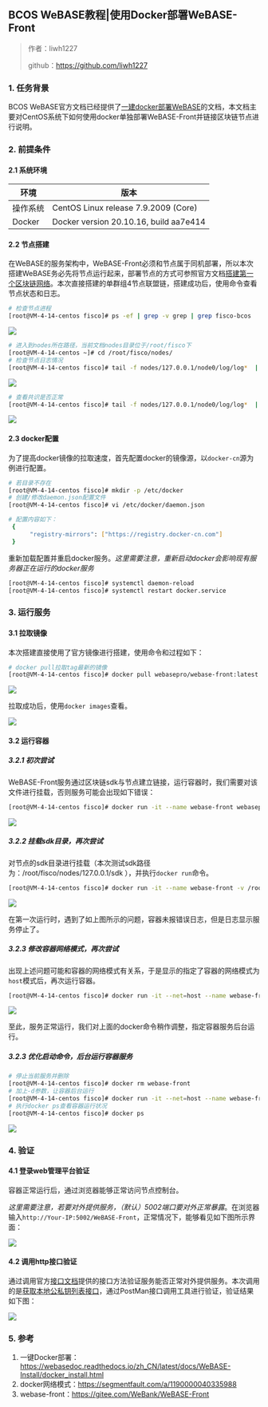 ## BCOS WeBASE教程|使用Docker部署WeBASE-Front

> 作者：liwh1227
>
> github：https://github.com/liwh1227

### 1. 任务背景

BCOS WeBASE官方文档已经提供了[一建docker部署WeBASE](https://webasedoc.readthedocs.io/zh_CN/latest/docs/WeBASE-Install/docker_install.html)的文档，本文档主要对CentOS系统下如何使用docker单独部署WeBASE-Front并链接区块链节点进行说明。

### 2. 前提条件

#### 2.1 系统环境

| 环境     | 版本                                   |
| -------- | -------------------------------------- |
| 操作系统 | CentOS Linux release 7.9.2009 (Core)   |
| Docker   | Docker version 20.10.16, build aa7e414 |

#### 2.2 节点搭建

在WeBASE的服务架构中，WeBASE-Front必须和节点属于同机部署，所以本次搭建WeBASE务必先将节点运行起来，部署节点的方式可参照官方文档[搭建第一个区块链网络](https://fisco-bcos-documentation.readthedocs.io/zh_CN/latest/docs/installation.html)。本次直接搭建的单群组4节点联盟链，搭建成功后，使用命令查看节点状态和日志。

```bash
# 检查节点进程
[root@VM-4-14-centos fisco]# ps -ef | grep -v grep | grep fisco-bcos
```

![](pic/1-check-node-process.png)

```bash
# 进入到nodes所在路径，当前文档nodes目录位于/root/fisco下
[root@VM-4-14-centos ~]# cd /root/fisco/nodes/
# 检查节点日志情况
[root@VM-4-14-centos fisco]# tail -f nodes/127.0.0.1/node0/log/log*  | grep connected
```

![](pic/2-check-log.gif)

```bash
# 查看共识是否正常
[root@VM-4-14-centos fisco]# tail -f nodes/127.0.0.1/node0/log/log*  | grep +++
```

![](pic/3-check-consensus.gif)

#### 2.3 docker配置

为了提高docker镜像的拉取速度，首先配置docker的镜像源，以`docker-cn`源为例进行配置。

```bash
# 若目录不存在
[root@VM-4-14-centos fisco]# mkdir -p /etc/docker
# 创建/修改daemon.json配置文件
[root@VM-4-14-centos fisco]# vi /etc/docker/daemon.json

# 配置内容如下：
 {
      "registry-mirrors": ["https://registry.docker-cn.com"]                                                                                                                           
 }
```

重新加载配置并重启docker服务。*这里需要注意，重新启动docker会影响现有服务器正在运行的docker服务*

```bash
[root@VM-4-14-centos fisco]# systemctl daemon-reload
[root@VM-4-14-centos fisco]# systemctl restart docker.service
```

### 3. 运行服务

#### 3.1 拉取镜像

本次搭建直接使用了官方镜像进行搭建，使用命令和过程如下：

```bash
# docker pull拉取tag最新的镜像
[root@VM-4-14-centos fisco]# docker pull webasepro/webase-front:latest
```

![](pic/4-docker-pull.gif)

拉取成功后，使用`docker images`查看。

![](pic/5-docker-images.png)

#### 3.2 运行容器

##### 3.2.1 初次尝试

WeBASE-Front服务通过区块链sdk与节点建立链接，运行容器时，我们需要对该文件进行挂载，否则服务可能会出现如下错误：

```bash
[root@VM-4-14-centos fisco]# docker run -it --name webase-front webasepro/webase-front:latest
```

![](pic/6-docker-run-err.png)

##### 3.2.2 挂载sdk目录，再次尝试

对节点的sdk目录进行挂载（本次测试sdk路径为：/root/fisco/nodes/127.0.0.1/sdk ），并执行`docker run`命令。

```bash
[root@VM-4-14-centos fisco]# docker run -it --name webase-front -v /root/fisco/nodes/127.0.0.1/sdk:/dist/sdk -d webasepro/webase-front:latest
```

![](pic/7-tomact.gif)

在第一次运行时，遇到了如上图所示的问题，容器未报错误日志，但是日志显示服务停止了。

##### 3.2.3 修改容器网络模式，再次尝试

出现上述问题可能和容器的网络模式有关系，于是显示的指定了容器的网络模式为`host`模式后，再次运行容器。

```bash
[root@VM-4-14-centos fisco]# docker run -it --net=host --name webase-front -v /root/fisco/nodes/127.0.0.1/sdk:/dist/sdk webasepro/webase-front:latest
```

![](pic/8-docker.png)

至此，服务正常运行，我们对上面的docker命令稍作调整，指定容器服务后台运行。

##### 3.2.3 优化启动命令，后台运行容器服务

```bash
# 停止当前服务并删除
[root@VM-4-14-centos fisco]# docker rm webase-front
# 加上-d参数，让容器后台运行
[root@VM-4-14-centos fisco]# docker run -it --net=host --name webase-front -v /root/fisco/nodes/127.0.0.1/sdk:/dist/sdk -d webasepro/webase-front:latest
# 执行docker ps查看容器运行状况
[root@VM-4-14-centos fisco]# docker ps
```

![](pic/9-docker-ps.png)

### 4. 验证

#### 4.1 登录web管理平台验证

容器正常运行后，通过浏览器能够正常访问节点控制台。

*这里需要注意，若要对外提供服务，（默认）5002端口要对外正常暴露*。在浏览器输入`http://Your-IP:5002/WeBASE-Front`，正常情况下，能够看见如下图所示界面：

![](pic/10-node-mgmt.png)

#### 4.2 调用http接口验证

通过调用官方[接口文档](https://webasedoc.readthedocs.io/zh_CN/latest/docs/WeBASE-Front/interface.html)提供的接口方法验证服务能否正常对外提供服务。本次调用的是[获取本地公私钥列表接口](https://webasedoc.readthedocs.io/zh_CN/latest/docs/WeBASE-Front/interface.html#id117)，通过PostMan接口调用工具进行验证，验证结果如下图：

![](pic/11-get.png)

### 5. 参考

1. 一键Docker部署：https://webasedoc.readthedocs.io/zh_CN/latest/docs/WeBASE-Install/docker_install.html
2. docker网络模式：https://segmentfault.com/a/1190000040335988
3. webase-front：https://gitee.com/WeBank/WeBASE-Front